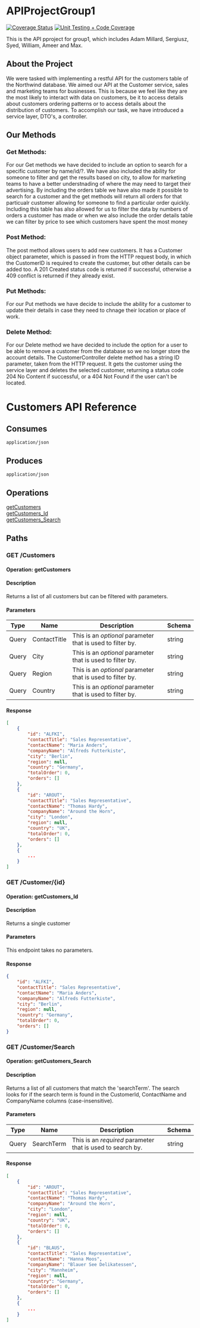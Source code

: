 # APIProjectGroup1
[![Coverage Status](https://coveralls.io/repos/github/WStickler/APIProjectGroup1/badge.svg)](https://coveralls.io/github/WStickler/APIProjectGroup1)
[![Unit Testing + Code Coverage](https://github.com/WStickler/APIProjectGroup1/actions/workflows/dotnet.yml/badge.svg)](https://github.com/WStickler/APIProjectGroup1/actions/workflows/dotnet.yml)

This is the API pproject for group1, which includes Adam Millard, Sergiusz, Syed, William, Ameer and Max.

## **About the Project**
We were tasked with implementing a restful API for the customers table of the Northwind database. We aimed our API at the Customer service, sales and marketing teams for businesses. This is because we feel like they are the most likely to interact with data on customers, be it to access details about customers ordering patterns or to access details about the distribution of customers. To accomplish our task, we have introduced a service layer, DTO's, a controller.

## **Our Methods**
### **Get Methods:**
For our Get methods we have decided to include an option to search for a specific customer by name/id/?. We have also included the ability for someone to filter and get the results based on city, to allow for marketing teams to have a better understnading of where the may need to target their advertising. By including the orders table we have also made it possible to search for a customer and the get methods will return all orders for that particualr customer allowing for someone to find a particular order quickly. Including this table has also allowed for us to filter the data by numbers of orders a customer has made or when we also include the order details table we can filter by price to see which customers have spent the most money

### **Post Method:**
The post method allows users to add new customers. It has a Customer object parameter, which is passed in from the HTTP request body, in which the CustomerID is required to create the customer, but other details can be added too. A 201 Created status code is returned if successful, otherwise a 409 conflict is returned if they already exist.

### **Put Methods:**
For our Put methods we have decide to include the ability for a customer to update their details in case they need to chnage their location or place of work.

### **Delete Method:**
For our Delete method we have decided to include the option for a user to be able to remove a customer from the database so we no longer store the account details. The CustomerController delete method has a string ID parameter, taken from the HTTP request. It gets the customer using the service layer and deletes the selected customer, returning a status code 204 No Content if successful, or a 404 Not Found if the user can't be located.

# Customers API Reference
## Consumes
`application/json`

## Produces
`application/json`

## Operations
[getCustomers](#get-customers)<br>
[getCustomers_Id](#get-customerid)<br>
[getCustomers_Search](#get-customersearch)

## Paths
### GET /Customers
#### Operation: getCustomers
#### Description
Returns a list of all customers but can be filtered with parameters.
#### Parameters

| Type          | Name          | Description   | Schema        |
| ------------- | ------------- | ------------- | ------------- |
| Query         | ContactTitle  |This is an _optional_ parameter that is used to filter by.|string|
| Query         | City          |This is an _optional_ parameter that is used to filter by.|string|
| Query         | Region        |This is an _optional_ parameter that is used to filter by.|string|
| Query         | Country       |This is an _optional_ parameter that is used to filter by.|string|
#### Response
```json
[
    {
        "id": "ALFKI",
        "contactTitle": "Sales Representative",
        "contactName": "Maria Anders",
        "companyName": "Alfreds Futterkiste",
        "city": "Berlin",
        "region": null,
        "country": "Germany",
        "totalOrder": 0,
        "orders": []
    },
    {
        "id": "AROUT",
        "contactTitle": "Sales Representative",
        "contactName": "Thomas Hardy",
        "companyName": "Around the Horn",
        "city": "London",
        "region": null,
        "country": "UK",
        "totalOrder": 0,
        "orders": []
    },
    {
        ...
    }
]
```

### GET /Customer/{id}
#### Operation: getCustomers_Id
#### Description
Returns a single customer
#### Parameters
This endpoint takes no parameters.
#### Response
```json
{
    "id": "ALFKI",
    "contactTitle": "Sales Representative",
    "contactName": "Maria Anders",
    "companyName": "Alfreds Futterkiste",
    "city": "Berlin",
    "region": null,
    "country": "Germany",
    "totalOrder": 0,
    "orders": []
}
```

### GET /Customer/Search
#### Operation: getCustomers_Search
#### Description
Returns a list of all customers that match the 'searchTerm'. The search looks for if the search term is found in the CustomerId, ContactName and CompanyName columns (case-insensitive).
#### Parameters
| Type          | Name          | Description   | Schema        |
| ------------- | ------------- | ------------- | ------------- |
| Query         | SearchTerm    |This is an _required_ parameter that is used to search by.|string|
#### Response
```json
[
    {
        "id": "AROUT",
        "contactTitle": "Sales Representative",
        "contactName": "Thomas Hardy",
        "companyName": "Around the Horn",
        "city": "London",
        "region": null,
        "country": "UK",
        "totalOrder": 0,
        "orders": []
    },
    {
        "id": "BLAUS",
        "contactTitle": "Sales Representative",
        "contactName": "Hanna Moos",
        "companyName": "Blauer See Delikatessen",
        "city": "Mannheim",
        "region": null,
        "country": "Germany",
        "totalOrder": 0,
        "orders": []
    },
    {
        ...
    }
]
```
